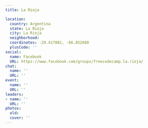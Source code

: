 ```yaml
---
title: La Rioja

location:
  country: Argentina
  state: La Rioja
  city: La Rioja
  neighborhood: 
  coordinates: -29.417881, -66.852688
  plusCode: ''
social:
  name: Facebook
  URL: https://www.facebook.com/groups/freecodecamp.la.rioja/
chat:
  name: ''
  URL: ''
event:
  name: ''
  URL: ''
leaders:
- name: ''
  URL: ''
photos:
  old: 
  cover: ''
---
```

